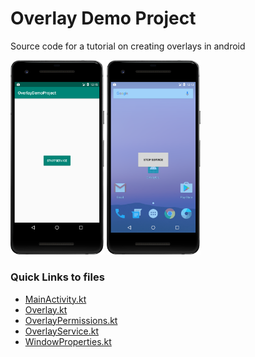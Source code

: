 # Overlay Demo Project

Source code for a tutorial on creating overlays in android

<p align="left">
  <img src="/media/activity.png" width="150"> <img src="/media/overlay.png" width="150">
</p>

### Quick Links to files
- [MainActivity.kt](/app/src/main/java/com/armpatch/android/overlaydemoproject/MainActivity.kt) 
- [Overlay.kt](/app/src/main/java/com/armpatch/android/overlaydemoproject/Overlay.kt)
- [OverlayPermissions.kt](/app/src/main/java/com/armpatch/android/overlaydemoproject/OverlayPermissions.kt)
- [OverlayService.kt](/app/src/main/java/com/armpatch/android/overlaydemoproject/OverlayService.kt) 
- [WindowProperties.kt](/app/src/main/java/com/armpatch/android/overlaydemoproject/WindowProperties.kt) 
